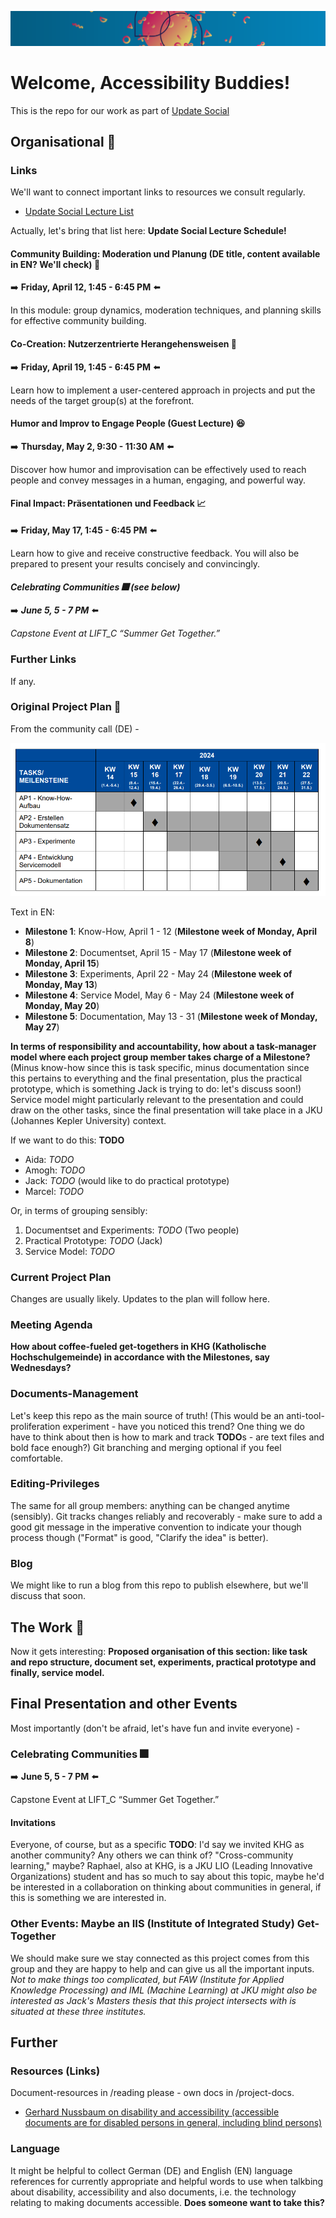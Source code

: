 ![Banner Courtesy of LIT, Linz Institute of Technology](_stash/img/banner.png)

# Welcome, Accessibility Buddies!

This is the repo for our work as part of [Update Social](https://updatesocial.org/)

## Organisational :telescope:

### Links

We'll want to connect important links to resources we consult regularly.

* [Update Social Lecture List](https://www.jku.at/lit-open-innovation-center/open-innovation-in-science/lehre-und-weiterbildung/updatesocial/)

Actually, let's bring that list here: **Update Social Lecture Schedule!**

#### Community Building: Moderation und Planung (DE title, content available in EN? We'll check) :busts_in_silhouette:

:arrow_right: **Friday, April 12, 1:45 - 6:45 PM** :arrow_left:

In this module: group dynamics, moderation techniques, and planning skills for effective community building.

#### Co-Creation: Nutzerzentrierte Herangehensweisen :handshake:

:arrow_right: **Friday, April 19, 1:45 - 6:45 PM** :arrow_left:

Learn how to implement a user-centered approach in projects and put the needs of the target group(s) at the forefront.

#### Humor and Improv to Engage People (Guest Lecture) :laughing:

:arrow_right: **Thursday, May 2, 9:30 - 11:30 AM** :arrow_left:

Discover how humor and improvisation can be effectively used to reach people and convey messages in a human, engaging, and powerful way.

#### Final Impact: Präsentationen und Feedback :chart_with_upwards_trend:

:arrow_right: **Friday, May 17, 1:45 - 6:45 PM** :arrow_left:

Learn how to give and receive constructive feedback. You will also be prepared to present your results concisely and convincingly.

#### *Celebrating Communities :fireworks: (see below)*

:arrow_right: ***June 5, 5 - 7 PM*** :arrow_left:

*Capstone Event at LIFT_C “Summer Get Together.”*

### Further Links

If any.

### Original Project Plan :1234:

From the community call (DE) -

![Original Project Plan with milestones graphically from the call, text follows below](_stash/img/community_call_project_plan.png)

Text in EN:

* **Milestone 1**: Know-How, April 1 - 12 (**Milestone week of Monday, April 8**)
* **Milestone 2**: Documentset, April 15 - May 17 (**Milestone week of Monday, April 15**)
* **Milestone 3**: Experiments, April 22 - May 24 (**Milestone week of Monday, May 13**)
* **Milestone 4**: Service Model, May 6 - May 24 (**Milestone week of Monday, May 20**)
* **Milestone 5**: Documentation, May 13 - 31 (**Milestone week of Monday, May 27**)

**In terms of responsibility and accountability, how about a task-manager model where each project group member takes charge of a Milestone?** (Minus know-how since this is task specific, minus documentation since this pertains to everything and the final presentation, plus the practical prototype, which is something Jack is trying to do: let's discuss soon!) Service model might particularly relevant to the presentation and could draw on the other tasks, since the final presentation will take place in a JKU (Johannes Kepler University) context.

If we want to do this: **TODO**

* Aida: *TODO*
* Amogh: *TODO*
* Jack: *TODO* (would like to do practical prototype)
* Marcel: *TODO*

Or, in terms of grouping sensibly:

1. Documentset and Experiments: *TODO* (Two people)
2. Practical Prototype: *TODO* (Jack)
3. Service Model: *TODO* 

### Current Project Plan

Changes are usually likely. Updates to the plan will follow here.

### Meeting Agenda

**How about coffee-fueled get-togethers in KHG (Katholische Hochschulgemeinde) in accordance with the Milestones, say Wednesdays?**

### Documents-Management

Let's keep this repo as the main source of truth! (This would be an anti-tool-proliferation experiment - have you noticed this trend? One thing we do have to think about then is how to mark and track **TODO**s - are text files and bold face enough?) Git branching and merging optional if you feel comfortable.

### Editing-Privileges

The same for all group members: anything can be changed anytime (sensibly). Git tracks changes reliably and recoverably - make sure to add a good git message in the imperative convention to indicate your though process though ("Format" is good, "Clarify the idea" is better).

### Blog

We might like to run a blog from this repo to publish elsewhere, but we'll discuss that soon.

## The Work :hammer:

Now it gets interesting: **Proposed organisation of this section: like task and repo structure, document set, experiments, practical prototype and finally, service model.**

## Final Presentation and other Events

Most importantly (don't be afraid, let's have fun and invite everyone) -

### Celebrating Communities :fireworks:

:arrow_right: **June 5, 5 - 7 PM** :arrow_left:

Capstone Event at LIFT_C “Summer Get Together.”

#### Invitations

Everyone, of course, but as a specific **TODO**: I'd say we invited KHG as another community? Any others we can think of? "Cross-community learning," maybe? Raphael, also at KHG, is a JKU LIO (Leading Innovative Organizations) student and has so much to say about this topic, maybe he'd be interested in a collaboration on thinking about communities in general, if this is something we are interested in.

### Other Events: Maybe an IIS (Institute of Integrated Study) Get-Together

We should make sure we stay connected as this project comes from this group and they are happy to help and can give us all the important inputs. *Not to make things too complicated, but FAW (Institute for Applied Knowledge Processing) and IML (Machine Learning) at JKU might also be interested as Jack's Masters thesis that this project intersects with is situated at these three institutes.*

## Further 

### Resources (Links)

Document-resources in /reading please - own docs in /project-docs.

* [Gerhard Nussbaum on disability and accessibility (accessible documents are for disabled persons in general, including blind persons)](https://www.axes4.com/de/blog/post/2024/checkliste-vorbereitung-fuer-pdf-export-mit-axesslide)

### Language

It might be helpful to collect German (DE) and English (EN) language references for currently appropriate and helpful words to use when talkbing about disability, accessibility and also documents, i.e. the technology relating to making documents accessible. **Does someone want to take this?**
